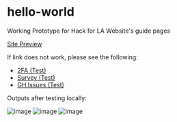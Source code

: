 # hello-world

Working Prototype for Hack for LA Website's guide pages

[Site Preview](https://alyssabenipayo.github.io/hello-world/)

If link does not work, please see the following:

- [2FA (Test)](https://alyssabenipayo.github.io/hello-world/2FA)
- [Survey (Test)](https://alyssabenipayo.github.io/hello-world/survey)
- [GH Issues (Test)](https://alyssabenipayo.github.io/hello-world/github-issues)

Outputs after testing locally:

![image](https://user-images.githubusercontent.com/38295612/111579070-88701380-8772-11eb-8955-e149f749cf78.png)
![image](https://user-images.githubusercontent.com/38295612/111579038-78583400-8772-11eb-83c7-c9b76993cd95.png)
![image](https://user-images.githubusercontent.com/38295612/111579008-68d8eb00-8772-11eb-960f-57729c9c826a.png)
